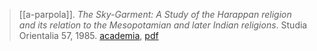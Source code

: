 > [[a-parpola]]. *The Sky-Garment: A Study of the Harappan religion and its relation to the Mesopotamian and later Indian religions*. Studia Orientalia 57, 1985. [academia](https://www.academia.edu/18966478/Parpola-Asko-1985-The-Sky-Garment-A-study-of-the-Harappan-religion-and-its-relation-to-the-Mesopotamian-and-later-Indian-religions-Studia-Orientalia-57-Helsinki-The-Finnish-Oriental-Society-25-cm-216-pp-35-figs), [pdf](a/a-parpola1985.pdf)